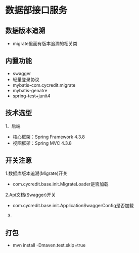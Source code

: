 # 数据部接口服务

## 数据版本追溯
*   migrate里面有版本追溯的相关类


## 内置功能

*   swagger
*   轻量登录协议
*   mybatis-com.cycredit.migrate
*   mybatis-genatre
*   spring-test+junit4

## 技术选型

1、后端

* 核心框架：Spring Framework 4.3.8
* 视图框架：Spring MVC 4.3.8

## 开关注意

1.数据库版本追溯(Migrate)开关
* com.cycredit.base.init.MigrateLoader是否加载

2.Api文档(Swagger)开关
* com.cycredit.base.init.ApplicationSwaggerConfig是否加载

3.
## 打包
* mvn install -Dmaven.test.skip=true 